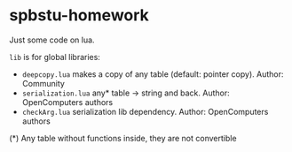 # spbstu-homework

Just some code on lua.

`lib` is for global libraries:

- `deepcopy.lua` makes a copy of any table (default: pointer copy). Author: Community
- `serialization.lua` any* table -> string and back. Author: OpenComputers authors
- `checkArg.lua` serialization lib dependency. Author: OpenComputers authors


(*) Any table without functions inside, they are not convertible
